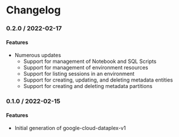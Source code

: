 # Changelog

### 0.2.0 / 2022-02-17

#### Features

* Numerous updates
  * Support for management of Notebook and SQL Scripts
  * Support for management of environment resources
  * Support for listing sessions in an environment
  * Support for creating, updating, and deleting metadata entities
  * Support for creating and deleting metadata partitions

### 0.1.0 / 2022-02-15

#### Features

* Initial generation of google-cloud-dataplex-v1
